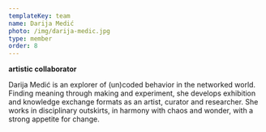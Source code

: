```yaml
---
templateKey: team
name: Darija Medić
photo: /img/darija-medic.jpg
type: member
order: 8
---
```

**artistic collaborator**

Darija Medić is an explorer of (un)coded behavior in the networked world. Finding meaning through making and experiment, she develops exhibition and knowledge exchange formats as an artist, curator and researcher. She works in disciplinary outskirts, in harmony with chaos and wonder, with a strong appetite for change.
